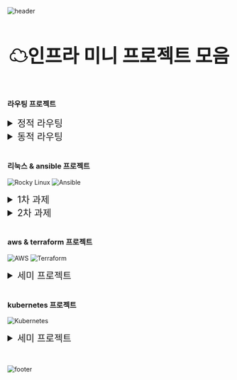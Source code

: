 ![header](https://capsule-render.vercel.app/api?type=slice)
<h1 style="text-align:center; font-size:3em;">☁인프라 미니 프로젝트 모음</h1>

<br>

### 라우팅 프로젝트

<details>
<summary  style="font-size:1.5em;">정적 라우팅</summary>
  
![정적라우팅](https://github.com/user-attachments/assets/6eecd5dc-1a12-41cc-b385-a9c4d8983051)
</details>
<details>
<summary  style="font-size:1.5em;">동적 라우팅</summary>
  
![동적라우팅](https://github.com/user-attachments/assets/af09f5b4-4b57-4524-8fa7-2a079caced0b)
</details>
<br>

### 리눅스 & ansible 프로젝트 

![Rocky Linux](https://img.shields.io/badge/-Rocky%20Linux-%2310B981?style=for-the-badge&logo=rockylinux&logoColor=white)
![Ansible](https://img.shields.io/badge/ansible-%231A1918.svg?style=for-the-badge&logo=ansible&logoColor=white)

<details>
<summary  style="font-size:1.5em;">1차 과제</summary>
  
![1](https://github.com/user-attachments/assets/745e07be-15a9-478c-bfac-36fb76746e83)
</details>

<details>
<summary  style="font-size:1.5em;">2차 과제</summary>
  
![2](https://github.com/user-attachments/assets/05ac928f-4062-4346-aa53-369dd833c91c)
![3](https://github.com/user-attachments/assets/f03553da-7eaa-4cd9-88a3-773375a82a66)

</details>

<br>

### aws & terraform 프로젝트
![AWS](https://img.shields.io/badge/AWS-%23FF9900.svg?style=for-the-badge&logo=amazon-aws&logoColor=white)
![Terraform](https://img.shields.io/badge/terraform-%235835CC.svg?style=for-the-badge&logo=terraform&logoColor=white)
<details>
<summary  style="font-size:1.5em;">세미 프로젝트</summary>
  
![스크린샷 2024-08-27 155819](https://github.com/user-attachments/assets/932ca85d-0ca2-491a-93cb-3d27df38ab11)
</details>

<br>

### kubernetes 프로젝트
![Kubernetes](https://img.shields.io/badge/kubernetes-%23326ce5.svg?style=for-the-badge&logo=kubernetes&logoColor=white)
<details>
<summary  style="font-size:1.5em;">세미 프로젝트</summary>
  
![123](https://github.com/user-attachments/assets/1dd129c4-b938-42cc-9d77-cdd34c9cc994)
</details>

<br>
<br>

![footer](https://capsule-render.vercel.app/api?type=slice&reversal=true&color=auto&height=110&section=footer)


